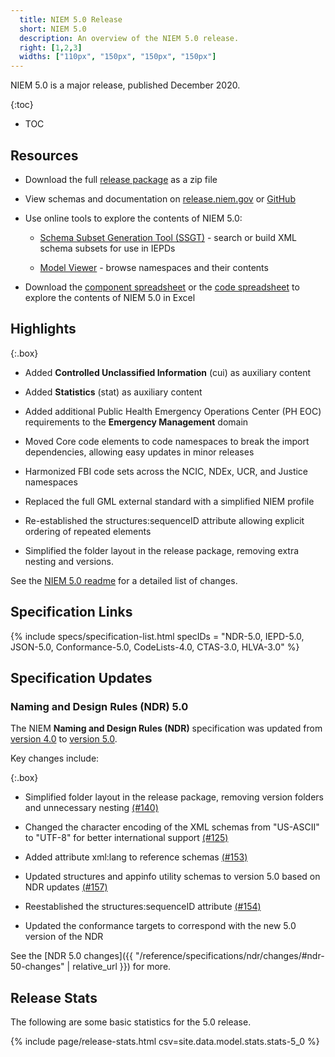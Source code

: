 ```yaml
---
  title: NIEM 5.0 Release
  short: NIEM 5.0
  description: An overview of the NIEM 5.0 release.
  right: [1,2,3]
  widths: ["110px", "150px", "150px", "150px"]
---
```


NIEM 5.0 is a major release, published December 2020.

{:toc}
- TOC

## Resources

- Download the full [release package](https://github.com/NIEM/NIEM-Releases/archive/niem-5.0.zip) as a zip file

- View schemas and documentation on [release.niem.gov](https://release.niem.gov/niem/5.0) or [GitHub](https://github.com/NIEM/NIEM-Releases/tree/niem-5.0)

- Use online tools to explore the contents of NIEM 5.0:

  - [Schema Subset Generation Tool (SSGT)](https://tools.niem.gov/niemtools/ssgt/index.iepd) - search or build XML schema subsets for use in IEPDs

  - [Model Viewer](https://niem.github.io/model/) - browse namespaces and their contents

- Download the [component spreadsheet](https://release.niem.gov/niem/5.0/xlsx/niem-5.0.xlsx) or the [code spreadsheet](https://release.niem.gov/niem/5.0/xlsx/niem-5.0-codes.xlsx) to explore the contents of NIEM 5.0 in Excel

## Highlights

{:.box}
- Added **Controlled Unclassified Information** (cui) as auxiliary content

- Added **Statistics** (stat) as auxiliary content

- Added additional Public Health Emergency Operations Center (PH EOC) requirements to the **Emergency Management** domain

- Moved Core code elements to code namespaces to break the import dependencies, allowing easy updates in minor releases

- Harmonized FBI code sets across the NCIC, NDEx, UCR, and Justice namespaces

- Replaced the full GML external standard with a simplified NIEM profile

- Re-established the structures:sequenceID attribute allowing explicit ordering of repeated elements

- Simplified the folder layout in the release package, removing extra nesting and versions.

See the [NIEM 5.0 readme](https://github.com/NIEM/NIEM-Releases/blob/niem-5.0/README.md) for a detailed list of changes.

## Specification Links

{% include specs/specification-list.html specIDs = "NDR-5.0, IEPD-5.0, JSON-5.0, Conformance-5.0, CodeLists-4.0, CTAS-3.0, HLVA-3.0" %}

## Specification Updates

### Naming and Design Rules (NDR) 5.0

The NIEM **Naming and Design Rules (NDR)** specification was updated from [version 4.0]({{site.data.links.ndr4}}) to [version 5.0]({{site.data.links.ndr5}}).

Key changes include:

{:.box}
- Simplified folder layout in the release package, removing version folders and unnecessary nesting [(#140)](https://github.com/NIEM/NIEM-Releases/issues/140)

- Changed the character encoding of the XML schemas from "US-ASCII" to "UTF-8" for better international support [(#125)](https://github.com/NIEM/NIEM-Releases/issues/125)

- Added attribute xml:lang to reference schemas [(#153)](https://github.com/NIEM/NIEM-Releases/issues/153)

- Updated structures and appinfo utility schemas to version 5.0 based on NDR updates [(#157)](https://github.com/NIEM/NIEM-Releases/issues/157)

- Reestablished the structures:sequenceID attribute [(#154)](https://github.com/NIEM/NIEM-Releases/issues/154)

- Updated the conformance targets to correspond with the new 5.0 version of the NDR

See the [NDR 5.0 changes]({{ "/reference/specifications/ndr/changes/#ndr-50-changes" | relative_url }}) for more.

## Release Stats

The following are some basic statistics for the 5.0 release.

{% include page/release-stats.html csv=site.data.model.stats.stats-5_0 %}

<br/>
